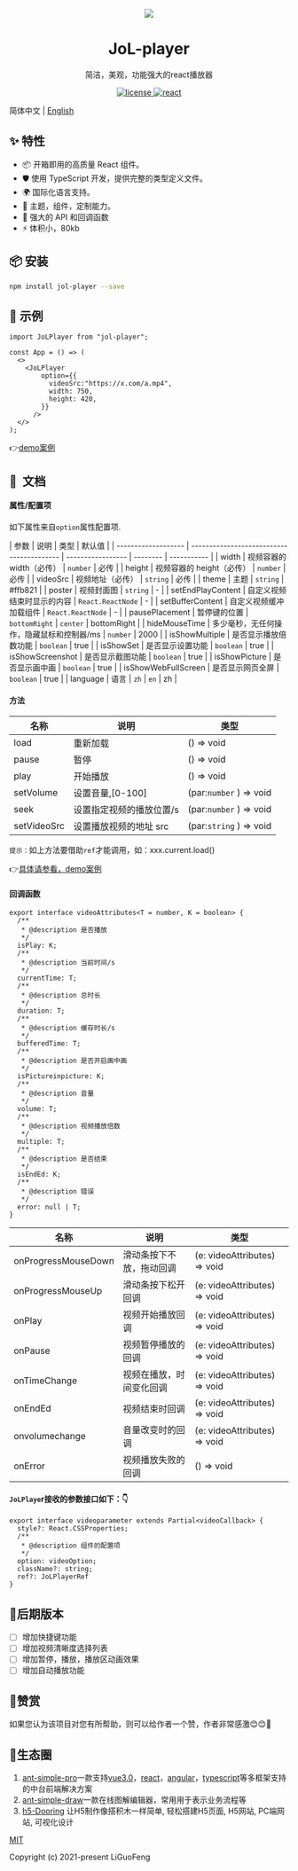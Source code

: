 <p align="center">
  <img src="https://qiniu.qyhever.com/16296253101982eb82305cfc3%E6%90%9C%E7%8B%97%E6%88%AA%E5%9B%BE20210822173735.png">
</p>


<h1 align="center">JoL-player</h1>

<p align="center">简洁，美观，功能强大的react播放器</p>

<p align="center">
     <a href="https://github.com/microsoft/TypeScript">
    <img src="https://img.shields.io/badge/typescript-4.4.2-brightgreen.svg" alt="license">
  </a>
  <a href="https://github.com/facebook/react">
    <img src="https://img.shields.io/badge/react-17.0.1-brightgreen.svg" alt="react">
  </a>
</p>

简体中文 | [English](./README.md)

## ✨ 特性

- 📦 开箱即用的高质量 React 组件。
- 🛡 使用 TypeScript 开发，提供完整的类型定义文件。
- 🌍 国际化语言支持。
- 🎨 主题，组件，定制能力。
- :facepunch: 强大的 API 和回调函数
- :zap: 体积小，80kb​

## 📦 安装

```bash
npm install jol-player --save
```

## 🔨 示例

```tsx
import JoLPlayer from "jol-player";

const App = () => (
  <>
    <JoLPlayer
        option={{
          videoSrc:"https://x.com/a.mp4",
          width: 750,
          height: 420,
        }}
      />
  </>
);
```

:point_right:[demo案例](https://codesandbox.io/s/inspiring-hawking-g5ukb?file=/src/App.tsx)

## :blue_book: ​ 文档

#### 属性/配置项

如下属性来自`option`属性配置项.

| 参数                | 说明                                      | 类型              | 默认值   |
| ------------------- | ----------------------------------------- | ----------------- | -------- | ----------- |
| width               | 视频容器的 width（必传）                  | `number`          | 必传     |
| height              | 视频容器的 height（必传）                 | `number`          | 必传     |
| videoSrc            | 视频地址（必传）                          | `string`          | 必传     |
| theme               | 主题                                      | `string`          | \#ffb821 |
| poster              | 视频封面图                                | `string`          | -        |
| setEndPlayContent   | 自定义视频结束时显示的内容                | `React.ReactNode` | -        |
| setBufferContent    | 自定义视频缓冲加载组件                    | `React.ReactNode` | -        |
| pausePlacement      | 暂停键的位置                              | `bottomRight`     | `center` | bottomRight |
| hideMouseTime       | 多少毫秒，无任何操作，隐藏鼠标和控制器/ms | `number`          | 2000     |
| isShowMultiple      | 是否显示播放倍数功能                      | `boolean`         | true     |
| isShowSet           | 是否显示设置功能                          | `boolean`         | true     |
| isShowScreenshot    | 是否显示截图功能                          | `boolean`         | true     |
| isShowPicture       | 是否显示画中画                            | `boolean`         | true     |
| isShowWebFullScreen | 是否显示网页全屏                          | `boolean`         | true     |
| language            | 语言                                      | `zh`              | `en`     | zh          |

#### 方法

| 名称        | 说明                     | 类型                    |
| ----------- | ------------------------ | ----------------------- |
| load        | 重新加载                 | () => void              |
| pause       | 暂停                     | () => void              |
| play        | 开始播放                 | () => void              |
| setVolume   | 设置音量,[0-100]         | (par:`number` ) => void |
| seek        | 设置指定视频的播放位置/s | (par:`number` ) => void |
| setVideoSrc | 设置播放视频的地址 src   | (par:`string` ) => void |

`提示：`如上方法要借助`ref`才能调用，如：xxx.current.load()

:point_right:[具体请参看，demo案例](https://codesandbox.io/s/inspiring-hawking-g5ukb?file=/src/App.tsx)

#### 回调函数

```tsx
export interface videoAttributes<T = number, K = boolean> {
  /**
   * @description 是否播放
   */
  isPlay: K;
  /**
   * @description 当前时间/s
   */
  currentTime: T;
  /**
   * @description 总时长
   */
  duration: T;
  /**
   * @description 缓存时长/s
   */
  bufferedTime: T;
  /**
   * @description 是否开启画中画
   */
  isPictureinpicture: K;
  /**
   * @description 音量
   */
  volume: T;
  /**
   * @description 视频播放倍数
   */
  multiple: T;
  /**
   * @description 是否结束
   */
  isEndEd: K;
  /**
   * @description 错误
   */
  error: null | T;
}
```

| 名称                | 说明                     | 类型                         |
| ------------------- | ------------------------ | ---------------------------- |
| onProgressMouseDown | 滑动条按下不放，拖动回调 | (e: videoAttributes) => void |
| onProgressMouseUp   | 滑动条按下松开回调       | (e: videoAttributes) => void |
| onPlay              | 视频开始播放回调         | (e: videoAttributes) => void |
| onPause             | 视频暂停播放的回调       | (e: videoAttributes) => void |
| onTimeChange        | 视频在播放，时间变化回调 | (e: videoAttributes) => void |
| onEndEd             | 视频结束时回调           | (e: videoAttributes) => void |
| onvolumechange      | 音量改变时的回调         | (e: videoAttributes) => void |
| onError             | 视频播放失败的回调       | () => void                   |

#### `JoLPlaye`r接收的参数接口如下：:point_down:

``` tsx
export interface videoparameter extends Partial<videoCallback> {
  style?: React.CSSProperties;
  /**
   * @description 组件的配置项
   */
  option: videoOption;
  className?: string;
  ref?: JoLPlayerRef
}
```



## :muscle:后期版本

- [ ] 增加快捷键功能
- [ ] 增加视频清晰度选择列表
- [ ] 增加暂停，播放，播放区动画效果
- [ ] 增加自动播放功能

## :rose:赞赏

如果您认为该项目对您有所帮助，则可以给作者一个赞，作者非常感激:blush::blush::rose:

##  :european_castle:生态圈

1.  [ant-simple-pro](https://github.com/lgf196/ant-simple-pro)一款支持[vue3.0](https://github.com/vuejs/vue)，[react](https://github.com/facebook/react)，[angular](https://github.com/angular/angular)，[typescript](https://github.com/microsoft/TypeScript)等多框架支持的中台前端解决方案
2.  [ant-simple-draw](https://github.com/lgf196/ant-simple-draw)一款在线图解编辑器，常用用于表示业务流程等 
3.  [h5-Dooring](https://github.com/MrXujiang/h5-Dooring) 让H5制作像搭积木一样简单, 轻松搭建H5页面, H5网站, PC端网站, 可视化设计

[MIT](https://github.com/lgf196/ant-simple-pro/blob/master/LICENSE)

Copyright (c) 2021-present LiGuoFeng